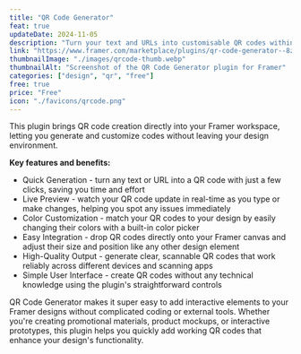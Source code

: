 ```yaml
---
title: "QR Code Generator"
feat: true
updateDate: 2024-11-05
description: "Turn your text and URLs into customisable QR codes within Framer."
link: "https://www.framer.com/marketplace/plugins/qr-code-generator--8zzd03iwhwha9m8pncxpcarc7/?via=julesvcode"
thumbnailImage: "./images/qrcode-thumb.webp"
thumbnailAlt: "Screenshot of the QR Code Generator plugin for Framer"
categories: ["design", "qr", "free"]
free: true
price: "Free"
icon: "./favicons/qrcode.png"
---
```


This plugin brings QR code creation directly into your Framer workspace, letting you generate and customize codes without leaving your design environment.

<b>Key features and benefits:</b>

- Quick Generation - turn any text or URL into a QR code with just a few clicks, saving you time and effort
- Live Preview - watch your QR code update in real-time as you type or make changes, helping you spot any issues immediately
- Color Customization - match your QR codes to your design by easily changing their colors with a built-in color picker
- Easy Integration - drop QR codes directly onto your Framer canvas and adjust their size and position like any other design element
- High-Quality Output - generate clear, scannable QR codes that work reliably across different devices and scanning apps
- Simple User Interface - create QR codes without any technical knowledge using the plugin's straightforward controls

QR Code Generator makes it super easy to add interactive elements to your Framer designs without complicated coding or external tools. Whether you're creating promotional materials, product mockups, or interactive prototypes, this plugin helps you quickly add working QR codes that enhance your design's functionality.

